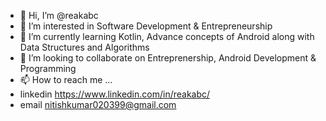 - 👋 Hi, I’m @reakabc
- 👀 I’m interested in Software Development & Entrepreneurship
- 🌱 I’m currently learning Kotlin, Advance concepts of Android along with Data Structures and Algorithms
- 💞️ I’m looking to collaborate on Entreprenership, Android Development & Programming
- 📫 How to reach me ...
- linkedin https://www.linkedin.com/in/reakabc/
- email nitishkumar020399@gmail.com




<!---
reakabc/reakabc is a ✨ special ✨ repository because its `README.md` (this file) appears on your GitHub profile.
You can click the Preview link to take a look at your changes.
--->
